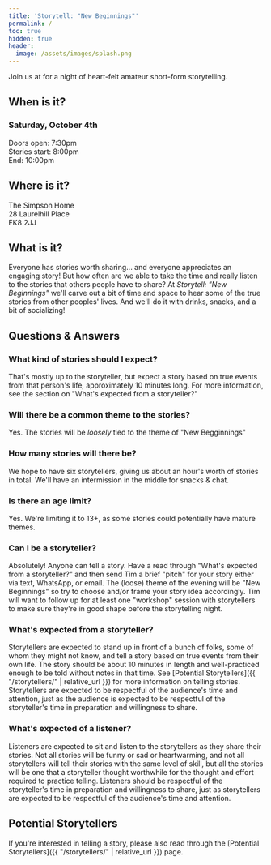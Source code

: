 ```yaml
---
title: 'Storytell: "New Beginnings"'
permalink: /
toc: true
hidden: true
header:
  image: /assets/images/splash.png
---
```


Join us at for a night of heart-felt amateur short-form storytelling.

## When is it?
### Saturday, October 4th
Doors open: 7:30pm\
Stories start: 8:00pm\
End: 10:00pm

## Where is it?
The Simpson Home\
28 Laurelhill Place\
FK8 2JJ

## What is it?
Everyone has stories worth sharing... and everyone appreciates an engaging story! But how often are we able to take the time and really listen to the stories that others people have to share?
At *Storytell: "New Beginnings"* we'll carve out a bit of time and space to hear some of the true stories from other peoples' lives. And we'll do it with drinks, snacks, and a bit of socializing!

## Questions & Answers

### What kind of stories should I expect?
That's mostly up to the storyteller, but expect a story based on true events from that person's life, approximately 10 minutes long. For more information, see the section on "What's expected from a storyteller?"

### Will there be a common theme to the stories?
Yes. The stories will be _loosely_ tied to the theme of "New Begginnings"

### How many stories will there be?
We hope to have six storytellers, giving us about an hour's worth of stories in total. We'll have an intermission in the middle for snacks & chat.

### Is there an age limit?
Yes. We're limiting it to 13+, as some stories could potentially have mature themes.

### Can I be a storyteller?
Absolutely! Anyone can tell a story. Have a read through "What's expected from a storyteller?" and then send Tim a brief "pitch" for your story either via text, WhatsApp, or email. The (loose) theme of the evening will be "New Beginnings" so try to choose and/or frame your story idea accordingly. Tim will want to follow up for at least one "workshop" session with storytellers to make sure they're in good shape before the storytelling night.

### What's expected from a storyteller?
Storytellers are expected to stand up in front of a bunch of folks, some of whom they might not know, and tell a story based on true events from their own life. The story should be about 10 minutes in length and well-practiced enough to be told without notes in that time. See [Potential Storytellers]({{ "/storytellers/" | relative_url }}) for more information on telling stories. Storytellers are expected to be respectful of the audience's time and attention, just as the audience is expected to be respectful of the storyteller's time in preparation and willingness to share.

### What's expected of a listener?
Listeners are expected to sit and listen to the storytellers as they share their stories. Not all stories will be funny or sad or heartwarming, and not all storytellers will tell their stories with the same level of skill, but all the stories will be one that a storyteller thought worthwhile for the thought and effort required to practice telling. Listeners should be respectful of the storyteller's time in preparation and willingness to share, just as storytellers are expected to be respectful of the audience's time and attention.

## Potential Storytellers
If you're interested in telling a story, please also read through the [Potential Storytellers]({{ "/storytellers/" | relative_url }}) page.
